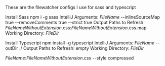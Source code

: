 These are the filewatcher configs I use for sass and typescript


Install Sass
npm i -g sass
IntelliJ 
Arguments: $FileName$ --inlineSourceMap true --removeComments true --strict true
Output Paths to Refresh: $FileNameWithoutExtension$.css:$FileNameWithoutExtension$.css.map
Working Directory: $FileDir$

Install Typescript
npm install -g typescript
IntelliJ 
Arguments: $FileName$ --outDir ./
Output Paths to Refresh: empty
Working Directory: $FileDir$


$FileName$:$FileNameWithoutExtension$.css --style compressed